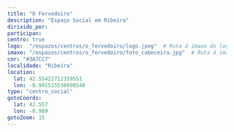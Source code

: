 ```yaml
---
title: "O Fervedoiro"
description: "Espaço Social em Ribeira"
dirixido_por: 
participan:
centro: true
logo:  "/espazos/centros/o_fervedoiro/logo.jpeg"  # Ruta á imaxe do logo
imaxe: "/espazos/centros/o_fervedoiro/foto_cabeceira.jpg"  # Ruta á imaxe de fondo
cor: "#3A7CC7"
localidade: "Ribeira"
location:
  lat: 42.55422712359551
  lon: -8.991515536690548
type: "centro_social"
gotoCoords:
  lat: 42.557
  lon: -8.989
gotoZoom: 15
---
```

